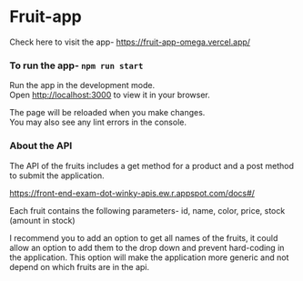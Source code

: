 # Fruit-app
Check here to visit the app-
https://fruit-app-omega.vercel.app/

### To run the app- `npm run start`

Run the app in the development mode.\
Open [http://localhost:3000](http://localhost:3000) to view it in your browser.

The page will be reloaded when you make changes.\
You may also see any lint errors in the console.

### About the API
The API of the fruits includes a get method for a product and a post method to submit the application.

https://front-end-exam-dot-winky-apis.ew.r.appspot.com/docs#/

Each fruit contains the following parameters-
id, name, color, price, stock (amount in stock)

I recommend you to add an option to get all names of the fruits, it could allow an option to add them to the drop down and prevent hard-coding in the application.
This option will make the application more generic and not depend on which fruits are in the api.

